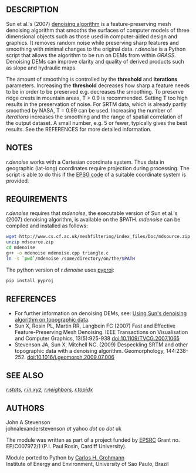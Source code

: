 ## DESCRIPTION

Sun et al.'s (2007) [denoising
algorithm](https://www.cs.cf.ac.uk/meshfiltering/index_files/Page342.htm)
is a feature-preserving mesh denoising algorithm that smooths the
surfaces of computer models of three dimensional objects such as those
used in computer-aided design and graphics. It removes random noise
while preserving sharp features and smoothing with minimal changes to
the original data. *r.denoise* is a Python script that allows the
algorithm to be run on DEMs from within *GRASS*. Denoising DEMs can
improve clarity and quality of derived products such as slope and
hydraulic maps.

The amount of smoothing is controlled by the **threshold** and
**iterations** parameters. Increasing the **threshold** decreases how
sharp a feature needs to be in order to be preserved e.g. decreases the
smoothing. To preserve ridge crests in mountain areas, T \> 0.9 is
recommended. Setting T too high results in the preservation of noise.
For SRTM data, which is already partly smoothed by NASA, T = 0.99 can be
used. Increasing the number of *iterations* increases the smoothing and
the range of spatial correlation of the output dataset. A small number,
e.g. 5 or fewer, typically gives the best results. See the REFERENCES
for more detailed information.

## NOTES

*r.denoise* works with a Cartesian coordinate system. Thus data in
geographic (lat-long) coordinates require projection during processing.
The script is able to do this if the [EPSG
code](http://www.epsg-registry.org/) of a suitable coordinate system is
provided.

## REQUIREMENTS

*r.denoise* requires that *mdenoise*, the executable version of Sun et
al.'s (2007) denoising algorithm, is available on the $PATH. *mdenoise*
can be compiled and installed as follows:

```sh
wget http://www.cs.cf.ac.uk/meshfiltering/index_files/Doc/mdsource.zip
unzip mdsource.zip
cd mdenoise
g++ -o mdenoise mdenoise.cpp triangle.c
ln -s `pwd`/mdenoise /some/directory/on/the/$PATH
```

The python version of *r.denoise* uses
[pyproj](https://github.com/jswhit/pyproj):

```sh
pip install pyproj
```

## REFERENCES

  - For further information on denoising DEMs, see: [Using Sun's
    denoising algorithm on topographic
    data](https://personalpages.manchester.ac.uk/staff/neil.mitchell/mdenoise/).
  - Sun X, Rosin PL, Martin RR, Langbein FC (2007) Fast and Effective
    Feature-Preserving Mesh Denoising. IEEE Transactions on
    Visualisation and Computer Graphics, 13(5):925-938
    [doi:10.1109/TVCG.2007.1065](https://doi.org/10.1109/TVCG.2007.1065)
  - Stevenson JA, Sun X, Mitchell NC. (2009) Despeckling SRTM and other
    topographic data with a denoising algorithm. Geomorphology,
    144:238-252.
    [doi:10.1016/j.geomorph.2009.07.006](https://doi.org/10.1016/j.geomorph.2009.07.006)

## SEE ALSO

*[r.stats](https://grass.osgeo.org/grass-stable/manuals/r.stats.html),
[r.in.xyz](https://grass.osgeo.org/grass-stable/manuals/r.in.xyz.html),
[r.neighbors](https://grass.osgeo.org/grass-stable/manuals/r.neighbors.html),
[r.topidx](https://grass.osgeo.org/grass-stable/manuals/r.topidx.html)*

## AUTHORS

John A Stevenson  
johnalexanderstevenson *at* yahoo *dot* co *dot* uk  
  
The module was written as part of a project funded by
[EPSRC](https://www.ukri.org/councils/epsrc) Grant no. EP/C007972/1
(P.I. Paul Rosin, Cardiff University).  
  
Module ported to Python by [Carlos H.
Grohmann](http://carlosgrohmann.com/)  
Institute of Energy and Environment, University of Sao Paulo, Brazil
